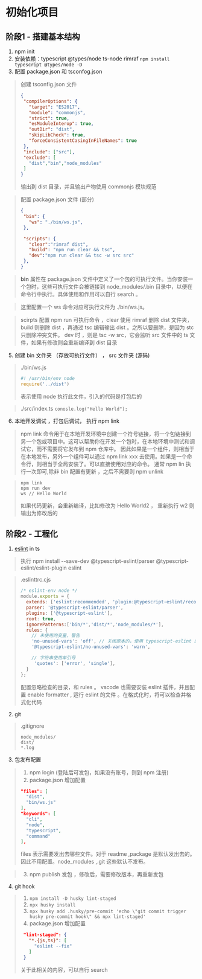 # 初始化项目
## 阶段1 - 搭建基本结构
1. npm init
2. 安装依赖：typescript @types/node ts-node rimraf `npm install typescript @types/node -D`
4. 配置 package.json 和 tsconfog.json
>  创建 tsconfig.json 文件
> ```json
>{
>  "compilerOptions": {
>    "target": "ES2017",
>    "module": "commonjs",
>    "strict": true,
>    "esModuleInterop": true,
>    "outDir": "dist",
>    "skipLibCheck": true,
>    "forceConsistentCasingInFileNames": true
>  },
>  "include": ["src"],
>  "exclude": [
>    "dist","bin","node_modules"
>  ]
>}
> ```
> 输出到 dist 目录，并且输出产物使用 commonjs 模块规范


> 配置 package.json 文件 (部分)
>```json
>{
>  "bin": {
>    "ws": "./bin/ws.js",
>  },
>
>  "scripts": {
>    "clear":"rimraf dist",
>    "build": "npm run clear && tsc",
>    "dev":"npm run clear && tsc -w src src"
>  },
>}
>```

> **bin**  属性在 package.json 文件中定义了一个包的可执行文件。当你安装一个包时，这些可执行文件会被链接到 node_modules/.bin 目录中，以便在命令行中执行。具体使用和作用可以自行 search 。

> 这里配置一个 ws 命令对应可执行文件为 ./bin/ws.js。

> scirpts 配置 npm run 可执行命令 ，clear 使用 rimraf 删除 dist 文件夹， build 则删除 dist ，再通过 tsc 编辑输出 dist 。之所以要删除，是因为 stc 只删除冲突文件。
> dev 时 ，则是 tsc -w src，它会监听 src 文件中的 ts 文件，如果有修改则会重新编译到 dist 目录


5. 创建 bin 文件夹 （存放可执行文件） ， src 文件夹 (源码)
> ./bin/ws.js
> ```js
> #! /usr/bin/env node
> require('../dist')
> ```
> 表示使用 node 执行此文件，引入的代码是打包后的

> ./src/index.ts
> `conosle.log("Hello World");`

6. 本地开发调试 ，打包后调试， 执行 npm link
> npm link 命令用于在本地开发环境中创建一个符号链接，将一个包链接到另一个包或项目中。这可以帮助你在开发一个包时，在本地环境中测试和调试它，而不需要将它发布到 npm 仓库中。
> 因此如果是一个组件，则相当于在本地发布，另外一个组件可以通过 npm link xxx 去使用。如果是一个命令行，则相当于全局安装了。可以直接使用对应的命令。
> 通常 npm lin 执行一次即可,除非 bin 配置有更新 ，之后不需要则 npm unlink 

> ```shell
> npm link
> npm run dev
> ws // Hello World
> ```
> 如果代码更新，会重新编译，比如修改为 Hello World2 ， 重新执行 w2 则输出为修改后的

## 阶段2 - 工程化
1. [eslint](https://typescript-eslint.io/getting-started) in ts
> 执行 npm install --save-dev @typescript-eslint/parser @typescript-eslint/eslint-plugin eslint

> .eslinttrc.cjs
>```js
> /* eslint-env node */
> module.exports = {
>   extends: ['eslint:recommended', 'plugin:@typescript-eslint/recommended'],
>   parser: '@typescript-eslint/parser',
>   plugins: ['@typescript-eslint'],
>   root: true,
>   ignorePatterns:['bin/*','dist/*','node_modules/*'],
>   rules: {
>     // 未使用的变量，警告
>     'no-unused-vars': 'off', // 关闭原本的，使用 typescript-eslint 的
>     '@typescript-eslint/no-unused-vars': 'warn',
> 
>     // 字符串使用单引号
>      'quotes': ['error', 'single'],
>   }
> };
> ```
>配置忽略检查的目录，和 rules 。
> vscode 也需要安装 eslint 插件，并且配置 enable formatter , 运行 eslint 的文件 。在格式化时，将可以检查并格式化代码

2. git
> .gitignore
> ```
> node_modules/
> dist/
> *.log
> ```

3. 包发布配置
> 1. npm login (登陆后可发包，如果没有账号，则到 npm 注册)
> 2. package.json 增加配置
> ```json
> "files": [
>   "dist",
>   "bin/ws.js"
> ],
> "keywords": [
>   "cli",
>   "node",
>   "typescript",
>   "command"
> ],
> ```
> files 表示需要发出去哪些文件。对于 readme ,package 是默认发出去的。因此不用配置。node_modules ,.git 这些默认不发布。

> 3. npm publish 发包 ，修改后，需要修改版本，再重新发包

4. git hook
> 1. `npm install -D husky lint-staged`
> 2. `npx husky install`
> 3. `npx husky add .husky/pre-commit 'echo \"git commit trigger husky pre-commit hook\" && npx lint-staged'`
> 4. package.json 增加配置
> ```json
>  "lint-staged": {
>    "*.{js,ts}": [
>      "eslint --fix"
>    ]
>  }
>```
> 关于此相关的内容，可以自行 search
